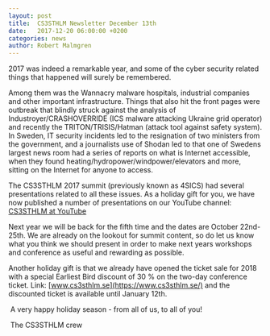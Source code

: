 ```yaml
---
layout: post
title:  CS3STHLM Newsletter December 13th
date:   2017-12-20 06:00:00 +0200
categories: news
author: Robert Malmgren
---
```


2017 was indeed a remarkable year, and some of the cyber security related things that happened will surely be remembered.

Among them was the Wannacry malware hospitals, industrial companies and other important infrastructure. Things that also hit the front pages were outbreak that blindly struck against the analysis of Industroyer/CRASHOVERRIDE (ICS malware attacking Ukraine grid operator) and recently the TRITON/TRISIS/Hatman (attack tool against safety system). In Sweden, IT security incidents led to the resignation of two ministers from the government, and a journalists use of Shodan led to that one of Swedens largest news room had a series of reports on what is Internet accessible, when they found heating/hydropower/windpower/elevators and more, sitting on the Internet for anyone to access.

The CS3STHLM 2017 summit (previously known as 4SICS) had several presentations related to all these issues. As a holiday gift for you, we have now published a number of presentations on our YouTube channel: [CS3STHLM at YouTube](https://www.youtube.com/channel/UCkD15o_9eJxUc9eeHtWSQ6Q)

Next year we will be back for the fifth time and the dates are October 22nd-25th. We are already on the lookout for summit content, so do let us know what you think we should present in order to make next years workshops and conference as useful and rewarding as possible.

Another holiday gift is that we already have opened the ticket sale for 2018 with a special Earliest Bird discount of 30 % on the two-day conference ticket. Link: [www.cs3sthlm.se](https://www.cs3sthlm.se/) and the discounted ticket is available until January 12th.

 A very happy holiday season - from all of us, to all of you! 

 The CS3STHLM crew
 


